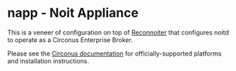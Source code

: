 # napp - Noit Appliance

This is a veneer of configuration on top of
[Reconnoiter](https://github.com/circonus-labs/reconnoiter)
that configures noitd to operate as a Circonus Enterprise Broker.

Please see the [Circonus
documentation](https://docs.circonus.com/circonus/administration/enterprise-brokers/)
for officially-supported platforms and installation instructions.

